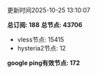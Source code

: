 更新时间2025-10-25 13:10:07

**总订阅: 188**
**总节点: 43706**
- vless节点: 15415
- hysteria2节点: 12

**google ping有效节点: 172**

